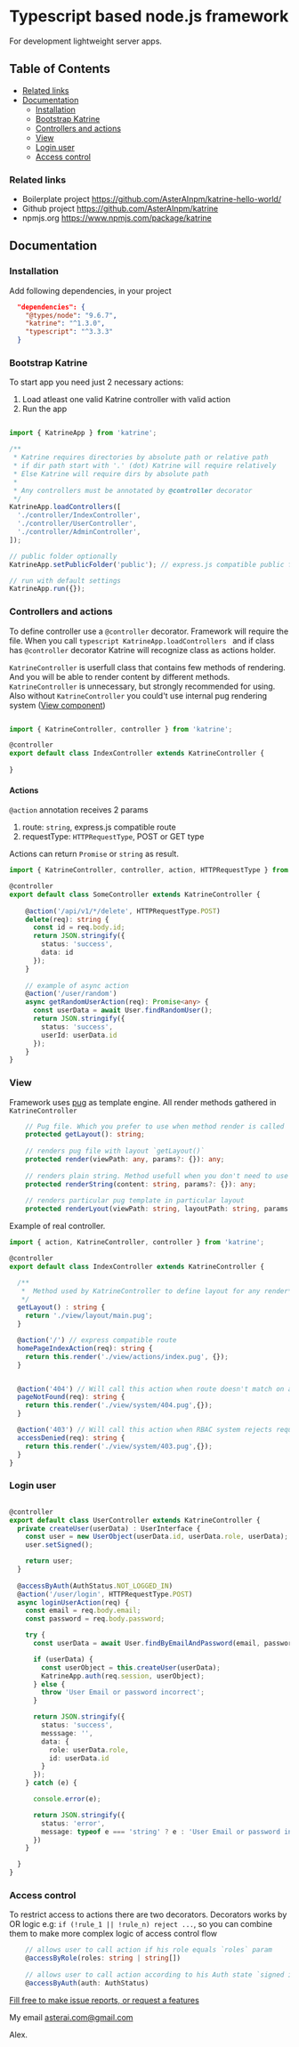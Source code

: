 # Typescript based node.js framework
For development lightweight server apps.


## Table of Contents
* [Related links](#related-links)
* [Documentation](#documentation)
    * [Installation](#installation)
    * [Bootstrap Katrine](#bootstrap-katrine)
    * [Controllers and actions](#controllers-and-actions)
    * [View](#view)
    * [Login user](#login-user)
    * [Access control](#access-control)

### Related links
* Boilerplate project https://github.com/AsterAInpm/katrine-hello-world/
* Github project https://github.com/AsterAInpm/katrine
* npmjs.org https://www.npmjs.com/package/katrine


## Documentation

### Installation 
Add following dependencies, in your project
```json 
  "dependencies": {
    "@types/node": "9.6.7",
    "katrine": "^1.3.0",
    "typescript": "^3.3.3"
  }
``` 

### Bootstrap Katrine
To start app you need just 2 necessary actions:
  1. Load atleast one valid Katrine controller with valid action
  2. Run the app

```typescript

import { KatrineApp } from 'katrine';

/**
 * Katrine requires directories by absolute path or relative path
 * if dir path start with '.' (dot) Katrine will require relatively
 * Else Katrine will require dirs by absolute path
 *
 * Any controllers must be annotated by @controller decorator
 */
KatrineApp.loadControllers([
  './controller/IndexController',
  './controller/UserController',
  './controller/AdminController',
]);

// public folder optionally 
KatrineApp.setPublicFolder('public'); // express.js compatible public folder

// run with default settings
KatrineApp.run({});

```
### Controllers and actions

To define controller use a `@controller` decorator. Framework will require the file. When you call 
```typescript KatrineApp.loadControllers ``` and if class has `@controller` decorator Katrine will recognize class 
as actions holder. 

`KatrineController` is userfull class that contains few methods of rendering. And you will be able to render content by 
different methods. `KatrineController` is unnecessary, but strongly recommended for using. 
Also without `KatrineController` you could't use internal pug rendering system ([View component](#view))
 
```typescript

import { KatrineController, controller } from 'katrine';

@controller
export default class IndexController extends KatrineController {
  
}

```
#### Actions

`@action` annotation receives 2 params 
  1. route: `string`, express.js compatible route
  2. requestType: `HTTPRequestType`, POST or GET type
  
Actions can return `Promise` or `string` as result.
 
```typescript
import { KatrineController, controller, action, HTTPRequestType } from 'katrine';

@controller
export default class SomeController extends KatrineController {
      
    @action('/api/v1/*/delete', HTTPRequestType.POST)
    delete(req): string {
      const id = req.body.id;
      return JSON.stringify({
        status: 'success',
        data: id
      });    
    }
    
    // example of async action
    @action('/user/random')
    async getRandomUserAction(req): Promise<any> {
      const userData = await User.findRandomUser();
      return JSON.stringify({
        status: 'success',
        userId: userData.id
      });
    }
}
``` 


### View

Framework uses  [pug](https://pugjs.org/api/getting-started.html) as template engine. All render methods gathered in 
`KatrineController` 
```typescript
    // Pug file. Which you prefer to use when method render is called 
    protected getLayout(): string;
    
    // renders pug file with layout `getLayout()` 
    protected render(viewPath: any, params?: {}): any;
    
    // renders plain string. Method usefull when you don't need to use separete pug template for action 
    protected renderString(content: string, params?: {}): any;
    
    // renders particular pug template in particular layout
    protected renderLyout(viewPath: string, layoutPath: string, params: any): any;
```

Example of real controller. 

```typescript
import { action, KatrineController, controller } from 'katrine';

@controller
export default class IndexController extends KatrineController {

  /**
   *  Method used by KatrineController to define layout for any render* methods. 
   */
  getLayout() : string {
    return './view/layout/main.pug';
  }

  @action('/') // express compatible route
  homePageIndexAction(req): string {
    return this.render('./view/actions/index.pug', {});
  }


  @action('404') // Will call this action when route doesn't match on any valid actions
  pageNotFound(req): string {
    return this.render('./view/system/404.pug',{});
  }

  @action('403') // Will call this action when RBAC system rejects request by access rules. 
  accessDenied(req): string {
    return this.render('./view/system/403.pug',{});
  }
}

```

### Login user

```typescript

@controller
export default class UserController extends KatrineController {
  private createUser(userData) : UserInterface {
    const user = new UserObject(userData.id, userData.role, userData);
    user.setSigned();

    return user;
  }
  
  @accessByAuth(AuthStatus.NOT_LOGGED_IN)
  @action('/user/login', HTTPRequestType.POST)
  async loginUserAction(req) {
    const email = req.body.email;
    const password = req.body.password;

    try {
      const userData = await User.findByEmailAndPassword(email, password);

      if (userData) {
        const userObject = this.createUser(userData);
        KatrineApp.auth(req.session, userObject);
      } else {
        throw 'User Email or password incorrect';
      }

      return JSON.stringify({
        status: 'success',
        messsage: '',
        data: {
          role: userData.role,
          id: userData.id
        }
      });
    } catch (e) {

      console.error(e);

      return JSON.stringify({
        status: 'error',
        message: typeof e === 'string' ? e : 'User Email or password incorrect'
      })
    }

  }
}
```

### Access control

To restrict access to actions there are two decorators. Decorators works by OR logic
e.g: `if (!rule_1 || !rule_n) reject ...`, so you can combine them to make more complex logic of access control flow

```typescript
    // allows user to call action if his role equals `roles` param
    @accessByRole(roles: string | string[]) 
    
    // allows user to call action according to his Auth state `signed in / not signed in`
    @accessByAuth(auth: AuthStatus)
```

[Fill free to make issue reports, or request a features](https://github.com/AsterAInpm/katrine/issues)

My email [asterai.com@gmail.com](mailto:asterai.com@gmail.com)

Alex.
